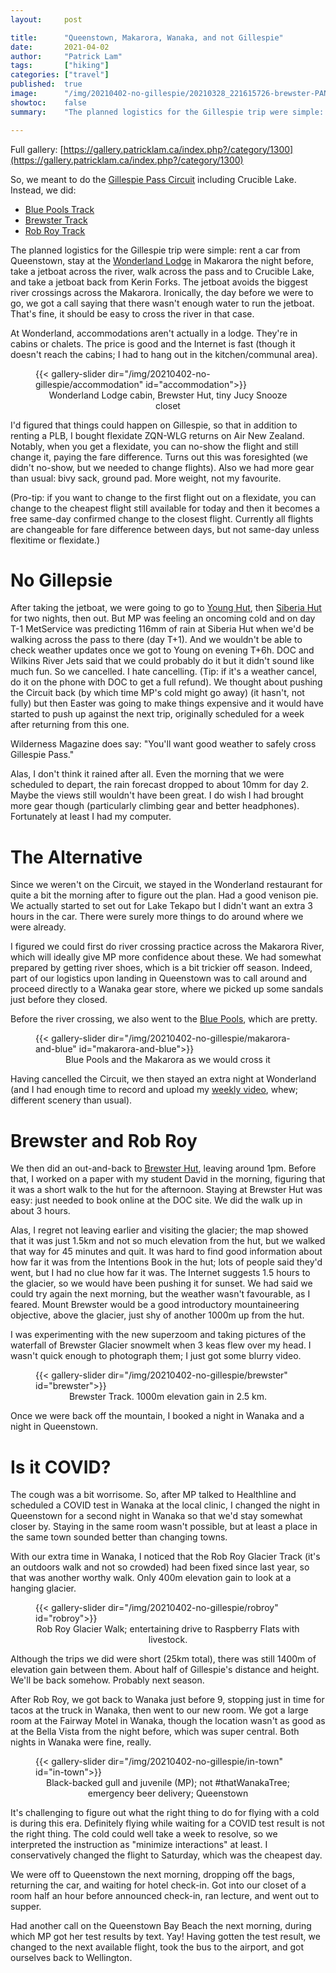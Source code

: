 ```yaml
---
layout:     post

title:      "Queenstown, Makarora, Wanaka, and not Gillespie"
date:       2021-04-02
author:     "Patrick Lam"
tags:       ["hiking"]
categories: ["travel"]
published:  true
image:      "/img/20210402-no-gillespie/20210328_221615726-brewster-PANO.webp"
showtoc:    false
summary:    "The planned logistics for the Gillespie trip were simple: rent a car, stay at the [Wonderland Lodge](https://www.wonderlandlodge.nz) in Makarora the night before, take a jetboat across the river, walk, and take a jetboat back from Kerin Forks. The jetboat avoids the biggest river crossings.  Ironically, the day before we were to go, we got a call saying that there wasn't enough water to run the jetboat. That's fine, it should be easy to cross the river in that case."

---
```


<style>
.post-heading h1  { color: black; }
.meta { color: black; }
</style>

Full gallery: [https://gallery.patricklam.ca/index.php?/category/1300](https://gallery.patricklam.ca/index.php?/category/1300)

So, we meant to do the [Gillespie Pass Circuit](https://www.doc.govt.nz/parks-and-recreation/places-to-go/otago/places/mount-aspiring-national-park/things-to-do/tracks/gillespie-pass-circuit/) including Crucible Lake. Instead, we did:
* [Blue Pools Track](https://www.doc.govt.nz/parks-and-recreation/places-to-go/otago/places/mount-aspiring-national-park/things-to-do/tracks/blue-pools-track/)
* [Brewster Track](https://www.doc.govt.nz/parks-and-recreation/places-to-go/otago/places/mount-aspiring-national-park/things-to-do/tracks/brewster-track/)
* [Rob Roy Track](https://www.doc.govt.nz/parks-and-recreation/places-to-go/otago/places/mount-aspiring-national-park/things-to-do/tracks/rob-roy-track/)

The planned logistics for the Gillespie trip were simple: rent a car from Queenstown,
stay at the [Wonderland Lodge](https://www.wonderlandlodge.nz) in
Makarora the night before, take a jetboat across the river, walk
across the pass and to Crucible Lake, and take a jetboat back from
Kerin Forks. The jetboat avoids the biggest river crossings across the Makarora.
Ironically, the day before we were to go, we got a call saying that
there wasn't enough water to run the jetboat. That's fine, it should
be easy to cross the river in that case.

At Wonderland, accommodations aren't actually in a lodge. They're in
cabins or chalets. The price is good and the Internet is fast (though it doesn't reach the cabins; I had to hang out in the kitchen/communal area).

<figure>
{{< gallery-slider dir="/img/20210402-no-gillespie/accommodation" id="accommodation">}}
<figcaption style="text-align:center">Wonderland Lodge cabin, Brewster Hut, tiny Jucy Snooze closet</figcaption>
</figure>

I'd figured that things could happen on Gillespie, so that in addition
to renting a PLB, I bought flexidate ZQN-WLG returns on Air New
Zealand. Notably, when you get a flexidate, you can no-show the flight
and still change it, paying the fare difference. Turns out this was
foresighted (we didn't no-show, but we needed to change flights). Also we had more gear than usual: bivy sack, ground pad. More weight, not my favourite.

(Pro-tip: if you want to change to the first flight out on a flexidate, you can
change to the cheapest flight still available for today and then it
becomes a free same-day confirmed change to the closest flight. Currently all flights
are changeable for fare difference between days, but not same-day unless flexitime or flexidate.)

# No Gillepsie

After taking the jetboat, we were going to go to [Young
Hut](https://www.doc.govt.nz/parks-and-recreation/places-to-go/otago/places/mount-aspiring-national-park/things-to-do/huts/young-hut/),
then [Siberia
Hut](https://www.doc.govt.nz/parks-and-recreation/places-to-go/otago/places/mount-aspiring-national-park/things-to-do/huts/siberia-hut/)
for two nights, then out. But MP was feeling an oncoming cold and on day T-1 MetService was
predicting 116mm of rain at Siberia
Hut when we'd be walking across the pass to there (day T+1). And we wouldn't be able to
check weather updates once we got to Young on evening T+6h.  DOC and Wilkins River
Jets said that we could probably do it but it didn't sound like much
fun. So we cancelled. I hate cancelling. (Tip: if it's a weather
cancel, do it on the phone with DOC to get a full refund). We thought about pushing the
Circuit back (by which time MP's cold might go away) (it hasn't, not fully) but then Easter
was going to make things expensive and it would have started to push
up against the next trip, originally scheduled for a week after
returning from this one.

Wilderness Magazine does say: "You'll want good weather to
safely cross Gillespie Pass."

Alas, I don't think it rained after all. Even the morning that we were
scheduled to depart, the rain forecast dropped to about 10mm for day
2. Maybe the views still wouldn't have been great. I do wish I had
brought more gear though (particularly climbing gear and better
headphones). Fortunately at least I had my computer.

# The Alternative

Since we weren't on the Circuit, we stayed in the Wonderland restaurant for quite a bit the morning
after to figure out the plan. Had a good venison pie. We actually started to set out for Lake Tekapo
but I didn't want an extra 3 hours in the car. There were surely more things to do around where we were already.

I figured we could first do river crossing practice across the
Makarora River, which will ideally give MP more confidence about
these. We had somewhat prepared by getting river shoes, which is a bit
trickier off season. Indeed, part of our logistics upon landing in
Queenstown was to call around and proceed directly to a Wanaka gear
store, where we picked up some sandals just before they closed.

Before the river crossing, we also went to the [Blue Pools](https://www.doc.govt.nz/parks-and-recreation/places-to-go/otago/places/mount-aspiring-national-park/things-to-do/tracks/blue-pools-track/), which are pretty.

<figure>
{{< gallery-slider dir="/img/20210402-no-gillespie/makarora-and-blue" id="makarora-and-blue">}}
<figcaption style="text-align:center">Blue Pools and the Makarora as we would cross it</figcaption>
</figure>

Having cancelled the Circuit, we then stayed an extra night at
Wonderland (and I had enough time to record and upload my [weekly
video](https://www.youtube.com/watch?v=zabXjkMjH6o), whew; different
scenery than usual). 

# Brewster and Rob Roy

We then did an out-and-back to [Brewster
Hut](https://www.doc.govt.nz/parks-and-recreation/places-to-go/otago/places/mount-aspiring-national-park/things-to-do/huts/brewster-hut/),
leaving around 1pm.
Before that, I worked on a paper with my student David in the morning, figuring
that it was a short walk to the hut for the afternoon.
Staying at Brewster Hut was easy: just needed to book online at the
DOC site. 
We did
the walk up in about 3 hours.

Alas, I regret not leaving earlier and
visiting the glacier; the map showed that it was just 1.5km and not so
much elevation from the hut, but we walked that way for 45 minutes and
quit. It was hard to find good information about how far it was from
the Intentions Book in the hut; lots of people said they'd went, but I had no clue how far it was. The Internet suggests 1.5 hours to the
glacier, so we would have been pushing it for sunset. We had said we could try again the next morning, but the weather wasn't favourable, as I feared. Mount Brewster would
be a good introductory mountaineering objective, above the glacier, just shy of another 1000m up from the hut.

I was experimenting with the new superzoom and taking pictures of the waterfall of Brewster Glacier snowmelt when 3 keas
flew over my head. I wasn't quick enough to photograph them; I just got some blurry video.

<figure>
{{< gallery-slider dir="/img/20210402-no-gillespie/brewster" id="brewster">}}
<figcaption style="text-align:center">Brewster Track. 1000m elevation gain in 2.5 km.</figcaption>
</figure>

Once we were back off the mountain, I booked a night in
Wanaka and a night in Queenstown.


# Is it COVID?

The cough was a bit worrisome. So, after MP talked to Healthline and
scheduled a COVID test in Wanaka at the local clinic, I changed the
night in Queenstown for a second night in Wanaka so that we'd stay
somewhat closer by. Staying in the same room wasn't possible, but at
least a place in the same town sounded better than changing towns.

With our extra time in Wanaka, I noticed that the Rob Roy
Glacier Track (it's an outdoors
walk and not so crowded) had been fixed since last year, so that was another
worthy walk. Only 400m elevation gain to look at a hanging glacier.

<figure>
{{< gallery-slider dir="/img/20210402-no-gillespie/robroy" id="robroy">}}
<figcaption style="text-align:center">Rob Roy Glacier Walk; entertaining drive to Raspberry Flats with livestock.</figcaption>
</figure>

Although the trips we did were short (25km total), there was still
1400m of elevation gain between them. About half of Gillespie's
distance and height. We'll be back somehow.  Probably next season.

After Rob Roy, we got back to Wanaka just before 9, stopping just in
time for tacos at the truck in Wanaka, then went to our new room. We
got a large room at the Fairway Motel in Wanaka, though the location
wasn't as good as at the Bella Vista from the night before, which was
super central. Both nights in Wanaka were fine, really.

<figure>
{{< gallery-slider dir="/img/20210402-no-gillespie/in-town" id="in-town">}}
<figcaption style="text-align:center">Black-backed gull and juvenile (MP); not #thatWanakaTree; emergency beer delivery; Queenstown</figcaption>
</figure>

It's challenging to figure out what the right thing to do for flying
with a cold is during this era. Definitely flying while waiting for a
COVID test result is not the right thing. The cold could well take a
week to resolve, so we interpreted the instruction as "minimize
interactions" at least. I conservatively changed the flight to
Saturday, which was the cheapest day.

We were off to Queenstown the next morning, dropping off the bags,
returning the car, and waiting for hotel check-in. Got into our closet of a room half
an hour before announced check-in, ran lecture, and went out to
supper.

Had another call on the Queenstown Bay Beach the next morning, during
which MP got her test results by text. Yay!  Having gotten the test
result, we changed to the next available flight, took the bus to the
airport, and got ourselves back to Wellington.

